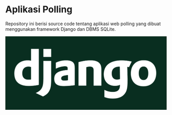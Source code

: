 # Aplikasi Polling

Repository ini berisi source code tentang aplikasi web polling yang dibuat menggunakan framework Django dan DBMS SQLite.

![logo-django](/django-logo-negative.png)